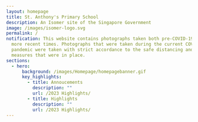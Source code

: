 ```yaml
---
layout: homepage
title: St. Anthony's Primary School
description: An Isomer site of the Singapore Government
image: /images/isomer-logo.svg
permalink: /
notification: This website contains photographs taken both pre-COVID-19 and in
  more recent times. Photographs that were taken during the current COVID-19
  pandemic were taken with strict accordance to the safe distancing and hygiene
  measures that were in place.
sections:
  - hero:
      background: /images/Homepage/homepagebanner.gif
      key_highlights:
        - title: Annoucements
          description: ""
          url: /2023 Highlights/
        - title: Highlights
          description: ""
          url: /2023 Highlights/
---
```

